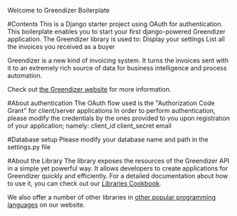 Welcome to Greendizer Boilerplate

#Contents
This is a Django starter project using OAuth for authentication.
This boilerplate enables you to start your first django-powered Greendizer application.
The Greendizer library is used to:
	Display your settings
	List all the invoices you received as a buyer
	
Greendizer is a new kind of invoicing system.
It turns the invoices sent with it to an extremely rich source of data for business intelligence and process automation.

Check out [the Greendizer website](https://www.greendizer.com/) for more information.

#About authentication
The OAuth flow used is the "Authorization Code Grant" for client/server applications
In order to perform authentication, please modify the credentials by the ones provided to you upon registration of your application; namely:
	client_id
	client_secret
	email

#Database setup
Please modify your database name and path in the settings.py file

#About the Library
The library exposes the resources of the Greendizer API in a simple yet powerful way. It allows developers to create applications for Greendizer quickly and efficiently. For a detailed documentation about how to use it, you can check out our [Libraries Cookbook](https://www.greendizer.com/docs/libraries/).

We also offer a number of other libraries in [other popular programming languages](https://www.greendizer.com/docs/libraries/downloads/) on our website.